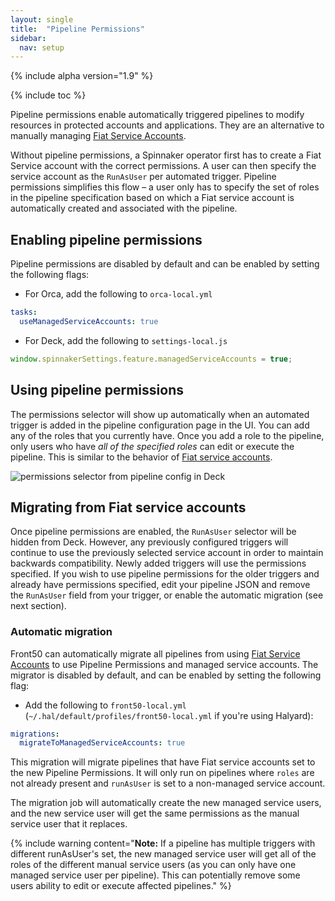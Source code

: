 ```yaml
---
layout: single
title:  "Pipeline Permissions"
sidebar:
  nav: setup
---
```


{% include alpha version="1.9" %}

{% include toc %}

Pipeline permissions enable automatically triggered pipelines to modify
resources in protected accounts and applications. They are an alternative
to manually managing [Fiat Service Accounts](../service-accounts/).

Without pipeline permissions, a Spinnaker operator first has to create a
Fiat Service account with the correct permissions. A user can then specify the
service account as the `RunAsUser` per automated trigger. Pipeline permissions
simplifies this flow – a user only has to specify the set of roles in the
pipeline specification based on which a Fiat service account is automatically
created and associated with the pipeline.

## Enabling pipeline permissions

Pipeline permissions are disabled by default and can be enabled by
setting the following flags:

* For Orca, add the following to  `orca-local.yml`

```yaml
tasks:
  useManagedServiceAccounts: true
```

* For Deck, add the following to `settings-local.js`

```js
window.spinnakerSettings.feature.managedServiceAccounts = true;
```

## Using pipeline permissions
The permissions selector will show up automatically when an automated trigger
is added in the pipeline configuration page in the UI. You can add any of the
roles that you currently have. Once you add a role to the pipeline, only users
who have _all of the specified roles_ can edit or execute the pipeline.
This is similar to the behavior of
[Fiat service accounts](../service-accounts#service-account-roles).

![permissions selector from pipeline config in Deck](permissions-selector.png)

## Migrating from Fiat service accounts

Once pipeline permissions are enabled, the `RunAsUser` selector will be hidden
from Deck. However, any previously configured triggers will continue to use
the previously selected service account in order to maintain backwards
compatibility. Newly added triggers will use the permissions specified. If you
wish to use pipeline permissions for the older triggers and already have
permissions specified, edit your pipeline JSON and remove the `RunAsUser` field
from your trigger, or enable the automatic migration (see next section).

### Automatic migration

Front50 can automatically migrate all pipelines from using [Fiat Service
Accounts](../service-accounts/) to use Pipeline Permissions and managed service
accounts. The migrator is disabled by default, and can be enabled by setting
the following flag:

* Add the following to `front50-local.yml` (`~/.hal/default/profiles/front50-local.yml`
if you're using Halyard):

```yaml
migrations:
  migrateToManagedServiceAccounts: true
```

This migration will migrate pipelines that have Fiat service accounts set to the
new Pipeline Permissions. It will only run on pipelines where `roles` are not
already present and `runAsUser` is set to a non-managed service account.

The migration job will automatically create the new managed service users, and the
new service user will get the same permissions as the manual service user that it
replaces.

{% include
   warning
   content="**Note:** If a pipeline has multiple triggers with different runAsUser's
   set, the new managed service user will get all of the roles of the different
   manual service users (as you can only have one managed service user per
   pipeline). This can potentially remove some users ability to edit or execute
   affected pipelines."
%}
